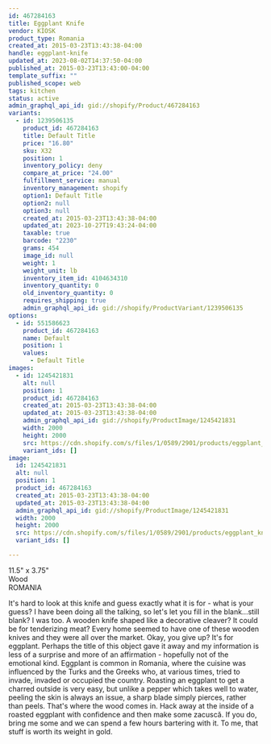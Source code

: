 ```yaml
---
id: 467284163
title: Eggplant Knife
vendor: KIOSK
product_type: Romania
created_at: 2015-03-23T13:43:38-04:00
handle: eggplant-knife
updated_at: 2023-08-02T14:37:50-04:00
published_at: 2015-03-23T13:43:00-04:00
template_suffix: ""
published_scope: web
tags: kitchen
status: active
admin_graphql_api_id: gid://shopify/Product/467284163
variants:
  - id: 1239506135
    product_id: 467284163
    title: Default Title
    price: "16.80"
    sku: X32
    position: 1
    inventory_policy: deny
    compare_at_price: "24.00"
    fulfillment_service: manual
    inventory_management: shopify
    option1: Default Title
    option2: null
    option3: null
    created_at: 2015-03-23T13:43:38-04:00
    updated_at: 2023-10-27T19:43:24-04:00
    taxable: true
    barcode: "2230"
    grams: 454
    image_id: null
    weight: 1
    weight_unit: lb
    inventory_item_id: 4104634310
    inventory_quantity: 0
    old_inventory_quantity: 0
    requires_shipping: true
    admin_graphql_api_id: gid://shopify/ProductVariant/1239506135
options:
  - id: 551586623
    product_id: 467284163
    name: Default
    position: 1
    values:
      - Default Title
images:
  - id: 1245421831
    alt: null
    position: 1
    product_id: 467284163
    created_at: 2015-03-23T13:43:38-04:00
    updated_at: 2015-03-23T13:43:38-04:00
    admin_graphql_api_id: gid://shopify/ProductImage/1245421831
    width: 2000
    height: 2000
    src: https://cdn.shopify.com/s/files/1/0589/2901/products/eggplant_knife.jpeg?v=1427132618
    variant_ids: []
image:
  id: 1245421831
  alt: null
  position: 1
  product_id: 467284163
  created_at: 2015-03-23T13:43:38-04:00
  updated_at: 2015-03-23T13:43:38-04:00
  admin_graphql_api_id: gid://shopify/ProductImage/1245421831
  width: 2000
  height: 2000
  src: https://cdn.shopify.com/s/files/1/0589/2901/products/eggplant_knife.jpeg?v=1427132618
  variant_ids: []

---
```


11.5" x 3.75"  
Wood  
ROMANIA

It's hard to look at this knife and guess exactly what it is for \- what is your guess? I have been doing all the talking, so let's let you fill in the blank...still blank? I was too. A wooden knife shaped like a decorative cleaver? It could be for tenderizing meat? Every home seemed to have one of these wooden knives and they were all over the market. Okay, you give up? It's for eggplant. Perhaps the title of this object gave it away and my information is less of a surprise and more of an affirmation \- hopefully not of the emotional kind. Eggplant is common in Romania, where the cuisine was influenced by the Turks and the Greeks who, at various times, tried to invade, invaded or occupied the country. Roasting an eggplant to get a charred outside is very easy, but unlike a pepper which takes well to water, peeling the skin is always an issue, a sharp blade simply pierces, rather than peels. That's where the wood comes in. Hack away at the inside of a roasted eggplant with confidence and then make some zacuscă. If you do, bring me some and we can spend a few hours bartering with it. To me, that stuff is worth its weight in gold.